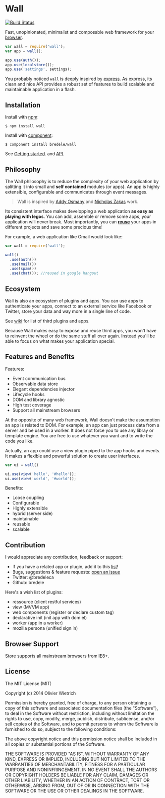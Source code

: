# Wall

[![Build Status](https://travis-ci.org/bredele/wall.png?branch=master)](https://travis-ci.org/bredele/wall)

  Fast, unopinionated, minimalist and composable web framework for your [browser](#browser-support).  

```js
var wall = require('wall');
var app = wall();

app.use(auth());
app.use(localstore());
app.use('settings', settings);
```

  You probably noticed `wall` is deeply inspired by [express](https://github.com/visionmedia/express). As express, its clean and nice API provides a robust set of features to build scalable and maintainable application in a flash.

## Installation

  Install with [npm](http://nodejs.org):

    $ npm install wall

  Install with [component](http://component.io):

    $ component install bredele/wall

See [Getting started](https://github.com/bredele/wall/wiki/Getting-started).
and [API](https://github.com/bredele/wall/wiki/API-Reference).

## Philosophy

  The Wall philosophy is to reduce the complexity of your web application by splitting it into small and **self contained** modules (or apps). An app is highly extensible, configurable and communicates through event messages. 

  > Wall is inspired by [Addy Osmany](http://addyosmani.com/largescalejavascript/) and [Nicholas Zakas](http://www.slideshare.net/nzakas/scalable-javascript-application-architecture-2012) work.

  Its consistent interface makes developping a web application **as easy as playing with legos**. You can add, assemble or remove some apps, your application will never break. Most importantly, you can **[reuse](#ecosystem)** your apps in different projects and save some precious time!

  For example, a web application like Gmail would look like:

```js
var wall = require('wall');

wall()
  .use(auth())
  .use(mail())
  .use(spam())
  .use(chat()); //reused in google hangout
```

## Ecosystem

  Wall is also an ecosystem of plugins and apps. You can use apps to authenticate your apps, connect to an external service like Facebook or Twitter, store your data and way more in a single line of code. 

  See [wiki](https://github.com/bredele/wall/wiki/Plugins-and-apps) for list of third plugins and apps.

  Because Wall makes easy to expose and reuse third apps, you won't have to reinvent the wheel or do the same stuff all over again. Instead you'll be able to focus on what makes your application special.

## Features and Benefits

Features:

  - Event communication bus
  - Observable data store
  - Elegant dependencies injector
  - Lifecycle hooks
  - DOM and library agnostic
  - High test coverage
  - Support all mainstream browsers

At the opposite of many web framework, Wall doesn't make the assumption an app is related to DOM. For example, an app can just process data from a server and be used in a worker.
It does not force you to use any libray or template engine. You are free to use whatever you want and to write the code you like. 

Actually, an app could use a view plugin piped to the app hooks and events. It makes a flexible and powerful solution to create user interfaces.

```js
var ui = wall()

ui.use(view('hello', '#hello'));
ui.use(view('world', '#world'));
```

Benefits:

  - Loose coupling
  - Configurable
  - Highly extensible
  - hybrid (server side)
  - maintainable
  - reusable
  - scalable

## Contribution
I would appreciate any contribution, feedback or support:
   - If you have a related app or plugin, add it to this [list](https://github.com/bredele/wall/wiki/Plugins-and-apps)!
   - Bugs, suggestions & feature requests: [open an issue](https://github.com/bredele/wall/issues)
   - Twitter: @bredeleca
   - Github: bredele

Here's a wish list of plugins:
  - ressource (client restful services)
  - view (MVVM app)
  - web components (register or declare custom tag)
  - declarative init (init app with dom el)
  - worker (app in a worker)
  - mozilla persona (unified sign in)

## Browser Support

Store supports all mainstream browsers from IE8+.

## License

  The MIT License (MIT)

  Copyright (c) 2014 <Olivier Wietrich> Olivier Wietrich

  Permission is hereby granted, free of charge, to any person obtaining a copy
  of this software and associated documentation files (the "Software"), to deal
  in the Software without restriction, including without limitation the rights
  to use, copy, modify, merge, publish, distribute, sublicense, and/or sell
  copies of the Software, and to permit persons to whom the Software is
  furnished to do so, subject to the following conditions:

  The above copyright notice and this permission notice shall be included in
  all copies or substantial portions of the Software.

  THE SOFTWARE IS PROVIDED "AS IS", WITHOUT WARRANTY OF ANY KIND, EXPRESS OR
  IMPLIED, INCLUDING BUT NOT LIMITED TO THE WARRANTIES OF MERCHANTABILITY,
  FITNESS FOR A PARTICULAR PURPOSE AND NONINFRINGEMENT. IN NO EVENT SHALL THE
  AUTHORS OR COPYRIGHT HOLDERS BE LIABLE FOR ANY CLAIM, DAMAGES OR OTHER
  LIABILITY, WHETHER IN AN ACTION OF CONTRACT, TORT OR OTHERWISE, ARISING FROM,
  OUT OF OR IN CONNECTION WITH THE SOFTWARE OR THE USE OR OTHER DEALINGS IN
  THE SOFTWARE.
